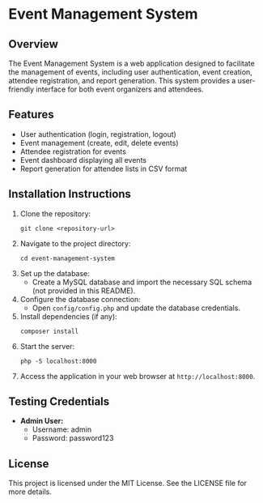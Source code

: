 # Event Management System

## Overview
The Event Management System is a web application designed to facilitate the management of events, including user authentication, event creation, attendee registration, and report generation. This system provides a user-friendly interface for both event organizers and attendees.

## Features
- User authentication (login, registration, logout)
- Event management (create, edit, delete events)
- Attendee registration for events
- Event dashboard displaying all events
- Report generation for attendee lists in CSV format

## Installation Instructions
1. Clone the repository:
   ```
   git clone <repository-url>
   ```
2. Navigate to the project directory:
   ```
   cd event-management-system
   ```
3. Set up the database:
   - Create a MySQL database and import the necessary SQL schema (not provided in this README).
4. Configure the database connection:
   - Open `config/config.php` and update the database credentials.
5. Install dependencies (if any):
   ```
   composer install
   ```
6. Start the server:
   ```
   php -S localhost:8000
   ```
7. Access the application in your web browser at `http://localhost:8000`.

## Testing Credentials
- **Admin User:**
  - Username: admin
  - Password: password123

## License
This project is licensed under the MIT License. See the LICENSE file for more details.